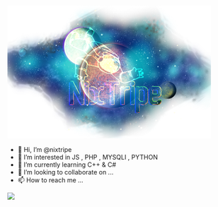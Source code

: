   <img src="https://raw.githubusercontent.com/nixtripe/nixtripe/main/nixtriplogo.png">

- 👋 Hi, I’m @nixtripe
- 👀 I’m interested in JS , PHP , MYSQLI , PYTHON
- 🌱 I’m currently learning C++ & C#
- 💞️ I’m looking to collaborate on ...
- 📫 How to reach me ...

![](https://komarev.com/ghpvc/?username=nixtripe&label=PROFILE+VIEWS)
<!---
nixtripe/nixtripe is a ✨ special ✨ repository because its `README.md` (this file) appears on your GitHub profile.
You can click the Preview link to take a look at your changes.
--->
